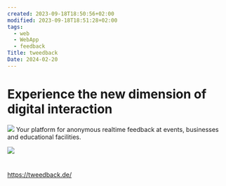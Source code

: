 ```yaml
---
created: 2023-09-18T18:50:56+02:00
modified: 2023-09-18T18:51:28+02:00
tags:
  - web
  - WebApp
  - feedback
Title: tweedback
Date: 2024-02-20
---
```



# Experience the new dimension of digital interaction

![](Pasted%20image%2020240220151308.png)
Your platform for anonymous realtime feedback at events, businesses and educational facilities.



![](Pasted%20image%2020240220151412.png)

# 
https://tweedback.de/
